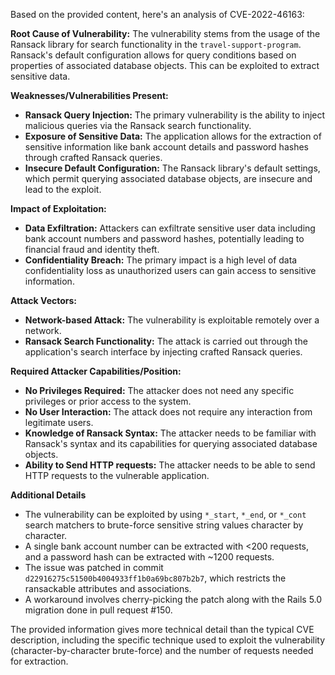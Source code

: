Based on the provided content, here's an analysis of CVE-2022-46163:

**Root Cause of Vulnerability:**
The vulnerability stems from the usage of the Ransack library for search functionality in the `travel-support-program`. Ransack's default configuration allows for query conditions based on properties of associated database objects. This can be exploited to extract sensitive data.

**Weaknesses/Vulnerabilities Present:**
- **Ransack Query Injection:** The primary vulnerability is the ability to inject malicious queries via the Ransack search functionality.
- **Exposure of Sensitive Data:** The application allows for the extraction of sensitive information like bank account details and password hashes through crafted Ransack queries.
- **Insecure Default Configuration:** The Ransack library's default settings, which permit querying associated database objects, are insecure and lead to the exploit.

**Impact of Exploitation:**
- **Data Exfiltration:** Attackers can exfiltrate sensitive user data including bank account numbers and password hashes, potentially leading to financial fraud and identity theft.
- **Confidentiality Breach:** The primary impact is a high level of data confidentiality loss as unauthorized users can gain access to sensitive information.

**Attack Vectors:**
- **Network-based Attack:** The vulnerability is exploitable remotely over a network.
- **Ransack Search Functionality:** The attack is carried out through the application's search interface by injecting crafted Ransack queries.

**Required Attacker Capabilities/Position:**
- **No Privileges Required:** The attacker does not need any specific privileges or prior access to the system.
- **No User Interaction:** The attack does not require any interaction from legitimate users.
- **Knowledge of Ransack Syntax:** The attacker needs to be familiar with Ransack's syntax and its capabilities for querying associated database objects.
- **Ability to Send HTTP requests:** The attacker needs to be able to send HTTP requests to the vulnerable application.

**Additional Details**
- The vulnerability can be exploited by using `*_start`, `*_end`, or `*_cont` search matchers to brute-force sensitive string values character by character.
- A single bank account number can be extracted with <200 requests, and a password hash can be extracted with ~1200 requests.
- The issue was patched in commit `d22916275c51500b4004933ff1b0a69bc807b2b7`, which restricts the ransackable attributes and associations.
- A workaround involves cherry-picking the patch along with the Rails 5.0 migration done in pull request #150.

The provided information gives more technical detail than the typical CVE description, including the specific technique used to exploit the vulnerability (character-by-character brute-force) and the number of requests needed for extraction.